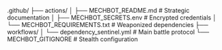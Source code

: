 .github/
├── actions/
│   ├── MECHBOT_README.md          # Strategic documentation
│   ├── MECHBOT_SECRETS.env        # Encrypted credentials
│   └── MECHBOT_REQUIREMENTS.txt   # Weaponized dependencies
├── workflows/
│   └── dependency_sentinel.yml    # Main battle protocol
└── MECHBOT_GITIGNORE             # Stealth configuration
